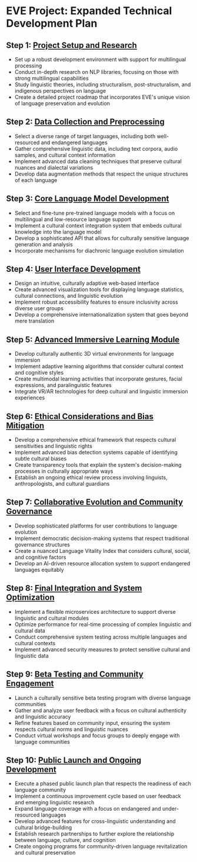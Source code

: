 # EVE Project: Expanded Technical Development Plan



## Step 1: [Project Setup and Research](https://github.com/Git-Fg/Eve_Project/blob/main/DevPlan/Detailed/Step1.md) 
- Set up a robust development environment with support for multilingual processing
- Conduct in-depth research on NLP libraries, focusing on those with strong multilingual capabilities
- Study linguistic theories, including structuralism, post-structuralism, and indigenous perspectives on language
- Create a detailed project roadmap that incorporates EVE's unique vision of language preservation and evolution

## Step 2: [Data Collection and Preprocessing](https://github.com/Git-Fg/Eve_Project/blob/main/DevPlan/Detailed/Step2.md) 
- Select a diverse range of target languages, including both well-resourced and endangered languages
- Gather comprehensive linguistic data, including text corpora, audio samples, and cultural context information
- Implement advanced data cleaning techniques that preserve cultural nuances and dialectal variations
- Develop data augmentation methods that respect the unique structures of each language

## Step 3: [Core Language Model Development](https://github.com/Git-Fg/Eve_Project/blob/main/DevPlan/Detailed/Step3.md) 
- Select and fine-tune pre-trained language models with a focus on multilingual and low-resource language support
- Implement a cultural context integration system that embeds cultural knowledge into the language model
- Develop a sophisticated API that allows for culturally sensitive language generation and analysis
- Incorporate mechanisms for diachronic language evolution simulation

## Step 4: [User Interface Development](https://github.com/Git-Fg/Eve_Project/blob/main/DevPlan/Detailed/Step4.md) 
- Design an intuitive, culturally adaptive web-based interface
- Create advanced visualization tools for displaying language statistics, cultural connections, and linguistic evolution
- Implement robust accessibility features to ensure inclusivity across diverse user groups
- Develop a comprehensive internationalization system that goes beyond mere translation

## Step 5: [Advanced Immersive Learning Module](https://github.com/Git-Fg/Eve_Project/blob/main/DevPlan/Detailed/Step5.md) 
- Develop culturally authentic 3D virtual environments for language immersion
- Implement adaptive learning algorithms that consider cultural context and cognitive styles
- Create multimodal learning activities that incorporate gestures, facial expressions, and paralinguistic features
- Integrate VR/AR technologies for deep cultural and linguistic immersion experiences

## Step 6: [Ethical Considerations and Bias Mitigation](https://github.com/Git-Fg/Eve_Project/blob/main/DevPlan/Detailed/Step6.md) 
- Develop a comprehensive ethical framework that respects cultural sensitivities and linguistic rights
- Implement advanced bias detection systems capable of identifying subtle cultural biases
- Create transparency tools that explain the system's decision-making processes in culturally appropriate ways
- Establish an ongoing ethical review process involving linguists, anthropologists, and cultural guardians

## Step 7: [Collaborative Evolution and Community Governance](https://github.com/Git-Fg/Eve_Project/blob/main/DevPlan/Detailed/Step7.md) 
- Develop sophisticated platforms for user contributions to language evolution
- Implement democratic decision-making systems that respect traditional governance structures
- Create a nuanced Language Vitality Index that considers cultural, social, and cognitive factors
- Develop an AI-driven resource allocation system to support endangered languages equitably

## Step 8: [Final Integration and System Optimization](https://github.com/Git-Fg/Eve_Project/blob/main/DevPlan/Detailed/Step8.md) 
- Implement a flexible microservices architecture to support diverse linguistic and cultural modules
- Optimize performance for real-time processing of complex linguistic and cultural data
- Conduct comprehensive system testing across multiple languages and cultural contexts
- Implement advanced security measures to protect sensitive cultural and linguistic data

## Step 9: [Beta Testing and Community Engagement](https://github.com/Git-Fg/Eve_Project/blob/main/DevPlan/Detailed/Step9.md) 
- Launch a culturally sensitive beta testing program with diverse language communities
- Gather and analyze user feedback with a focus on cultural authenticity and linguistic accuracy
- Refine features based on community input, ensuring the system respects cultural norms and linguistic nuances
- Conduct virtual workshops and focus groups to deeply engage with language communities

## Step 10: [Public Launch and Ongoing Development](https://github.com/Git-Fg/Eve_Project/blob/main/DevPlan/Detailed/Step10.md) 
- Execute a phased public launch plan that respects the readiness of each language community
- Implement a continuous improvement cycle based on user feedback and emerging linguistic research
- Expand language coverage with a focus on endangered and under-resourced languages
- Develop advanced features for cross-linguistic understanding and cultural bridge-building
- Establish research partnerships to further explore the relationship between language, culture, and cognition
- Create ongoing programs for community-driven language revitalization and cultural preservation
